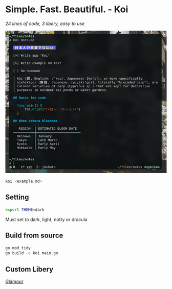 # Simple. Fast. Beautiful. - Koi

*24 lines of code, 3 libery, easy to use*

![koi](https://github.com/IwnuplyNotTyan/koi/blob/main/image/Showcase.png)

``` bash
koi <example.md>
```

## Setting
```bash
export THEME=dark
```
Must set to dark, light, notty or dracula
## Build from source

``` bash
go mod tidy
go build -o koi main.go
```


## Custom Libery
[Glamour](https://github.com/charmbracelet/glamour)
